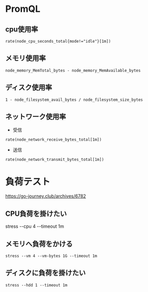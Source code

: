 # PromQL

## cpu使用率
```
rate(node_cpu_seconds_total{mode!="idle"}[1m])
```

## メモリ使用率
```
node_memory_MemTotal_bytes - node_memory_MemAvailable_bytes
```

## ディスク使用率
```
1 - node_filesystem_avail_bytes / node_filesystem_size_bytes
```

## ネットワーク使用率

- 受信
```
rate(node_network_receive_bytes_total[1m])
```

- 送信
```
rate(node_network_transmit_bytes_total[1m])
```

# 負荷テスト
https://go-journey.club/archives/6782

## CPU負荷を掛けたい
stress --cpu 4 --timeout 1m

## メモリへ負荷をかける
```
stress --vm 4 --vm-bytes 1G --timeout 1m
```

## ディスクに負荷を掛けたい
```
stress --hdd 1 --timeout 1m
```